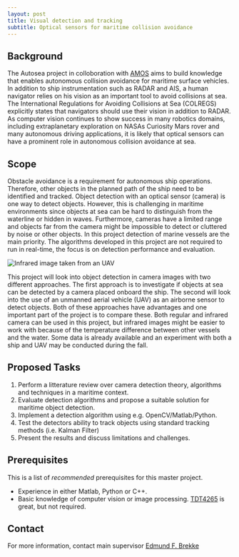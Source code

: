 ```yaml
---
layout: post
title: Visual detection and tracking
subtitle: Optical sensors for maritime collision avoidance
---
```

## Background
The Autosea project in colloboration with [AMOS](http://ntnu.edu/amos) aims to build knowledge that enables autonomous collision avoidance for maritime surface vehicles. In addition to ship instrumentation such as RADAR and AIS, a human navigator relies on his vision as an important tool to avoid collisions at sea. The International Regulations for Avoiding Collisions at Sea (COLREGS) explicitly states that navigators should use their vision in addition to RADAR. As computer vision continues to show success in many robotics domains, including extraplanetary exploration on NASAs Curiosity Mars rover and many autonomous driving applications, it is likely that optical sensors can have a prominent role in autonomous collision avoidance at sea. 

## Scope
Obstacle avoidance is a requirement for autonomous ship operations. Therefore, other objects in the planned path of the ship need to be identified and tracked. Object detection with an optical sensor (camera) is one way to detect objects. However, this is challenging in maritime environments since objects at sea can be hard to distinguish from the waterline or hidden in waves. Furthermore, cameras have a limited range and objects far from the camera might be impossible to detect or cluttered by noise or other objects. In this project detection of marine vessels are the main priority. The algorithms developed in this project are not required to run in real-time, the focus is on detection performance and evaluation.

![Infrared image taken from an UAV]({{site.url}}/assets/infrared.jpg)

This project will look into object detection in camera images with two different approaches. The first approach is to investigate if objects at sea can be detected by a camera placed onboard the ship. The second will look into the use of an unmanned aerial vehicle (UAV) as an airborne sensor to detect objects. Both of these approaches have advantages and one important part of the project is to compare these. Both regular and infrared camera can be used in this project, but infrared images might be easier to work with because of the temperature difference between other vessels and the water. Some data is already available and an experiment with both a ship and UAV may be conducted during the fall.

## Proposed Tasks

1. Perform a litterature review over camera detection theory, algorithms and techniques in a maritime context.
2. Evaluate detection algorithms and propose a suitable solution for maritime object detection.
3. Implement a detection algorithm using e.g. OpenCV/Matlab/Python.
4. Test the detectors ability to track objects using standard tracking methods (i.e. Kalman Filter)
5. Present the results and discuss limitations and challenges.

## Prerequisites
This is a list of *recommended* prerequisites for this master project.

- Experience in either Matlab, Python or C++.
- Basic knowledge of computer vision or image processing. [TDT4265](http://www.ntnu.edu/studies/courses/TDT4265) is great, but not required.

## Contact
For more information, contact main supervisor [Edmund F. Brekke](http://www.ntnu.no/ansatte/edmundfo)

